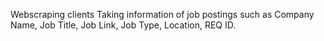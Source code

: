 Webscraping clients 
Taking information of job postings such as Company Name, Job Title, Job Link, Job Type, Location, REQ ID. 

